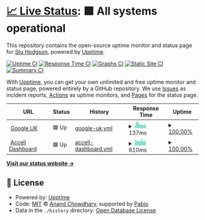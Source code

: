 # [📈 Live Status](https://status.contourseven.co.uk): <!--live status--> **🟩 All systems operational**

This repository contains the open-source uptime monitor and status page for [Stu Hodgson](https://status.contourseven.co.uk), powered by [Upptime](https://github.com/upptime/upptime).

[![Uptime CI](https://github.com/stuphodgson/upptime-accell/workflows/Uptime%20CI/badge.svg)](https://github.com/stuphodgson/upptime-accell/actions?query=workflow%3A%22Uptime+CI%22)
[![Response Time CI](https://github.com/stuphodgson/upptime-accell/workflows/Response%20Time%20CI/badge.svg)](https://github.com/stuphodgson/upptime-accell/actions?query=workflow%3A%22Response+Time+CI%22)
[![Graphs CI](https://github.com/stuphodgson/upptime-accell/workflows/Graphs%20CI/badge.svg)](https://github.com/stuphodgson/upptime-accell/actions?query=workflow%3A%22Graphs+CI%22)
[![Static Site CI](https://github.com/stuphodgson/upptime-accell/workflows/Static%20Site%20CI/badge.svg)](https://github.com/stuphodgson/upptime-accell/actions?query=workflow%3A%22Static+Site+CI%22)
[![Summary CI](https://github.com/stuphodgson/upptime-accell/workflows/Summary%20CI/badge.svg)](https://github.com/stuphodgson/upptime-accell/actions?query=workflow%3A%22Summary+CI%22)

With [Upptime](https://upptime.js.org), you can get your own unlimited and free uptime monitor and status page, powered entirely by a GitHub repository. We use [Issues](https://github.com/stuphodgson/upptime-accell/issues) as incident reports, [Actions](https://github.com/stuphodgson/upptime-accell/actions) as uptime monitors, and [Pages](https://status.contourseven.co.uk) for the status page.

<!--start: status pages-->
<!-- This summary is generated by Upptime (https://github.com/upptime/upptime) -->
<!-- Do not edit this manually, your changes will be overwritten -->
<!-- prettier-ignore -->
| URL | Status | History | Response Time | Uptime |
| --- | ------ | ------- | ------------- | ------ |
| <img alt="" src="https://icons.duckduckgo.com/ip3/www.google.co.uk.ico" height="13"> [Google UK](https://www.google.co.uk) | 🟩 Up | [google-uk.yml](https://github.com/stuphodgson/upptime-accell/commits/HEAD/history/google-uk.yml) | <details><summary><img alt="Response time graph" src="./graphs/google-uk/response-time-week.png" height="20"> 137ms</summary><br><a href="https://status.contourseven.co.uk/history/google-uk"><img alt="Response time 152" src="https://img.shields.io/endpoint?url=https%3A%2F%2Fraw.githubusercontent.com%2Fstuphodgson%2Fupptime-accell%2FHEAD%2Fapi%2Fgoogle-uk%2Fresponse-time.json"></a><br><a href="https://status.contourseven.co.uk/history/google-uk"><img alt="24-hour response time 306" src="https://img.shields.io/endpoint?url=https%3A%2F%2Fraw.githubusercontent.com%2Fstuphodgson%2Fupptime-accell%2FHEAD%2Fapi%2Fgoogle-uk%2Fresponse-time-day.json"></a><br><a href="https://status.contourseven.co.uk/history/google-uk"><img alt="7-day response time 137" src="https://img.shields.io/endpoint?url=https%3A%2F%2Fraw.githubusercontent.com%2Fstuphodgson%2Fupptime-accell%2FHEAD%2Fapi%2Fgoogle-uk%2Fresponse-time-week.json"></a><br><a href="https://status.contourseven.co.uk/history/google-uk"><img alt="30-day response time 173" src="https://img.shields.io/endpoint?url=https%3A%2F%2Fraw.githubusercontent.com%2Fstuphodgson%2Fupptime-accell%2FHEAD%2Fapi%2Fgoogle-uk%2Fresponse-time-month.json"></a><br><a href="https://status.contourseven.co.uk/history/google-uk"><img alt="1-year response time 152" src="https://img.shields.io/endpoint?url=https%3A%2F%2Fraw.githubusercontent.com%2Fstuphodgson%2Fupptime-accell%2FHEAD%2Fapi%2Fgoogle-uk%2Fresponse-time-year.json"></a></details> | <details><summary><a href="https://status.contourseven.co.uk/history/google-uk">100.00%</a></summary><a href="https://status.contourseven.co.uk/history/google-uk"><img alt="All-time uptime 100.00%" src="https://img.shields.io/endpoint?url=https%3A%2F%2Fraw.githubusercontent.com%2Fstuphodgson%2Fupptime-accell%2FHEAD%2Fapi%2Fgoogle-uk%2Fuptime.json"></a><br><a href="https://status.contourseven.co.uk/history/google-uk"><img alt="24-hour uptime 100.00%" src="https://img.shields.io/endpoint?url=https%3A%2F%2Fraw.githubusercontent.com%2Fstuphodgson%2Fupptime-accell%2FHEAD%2Fapi%2Fgoogle-uk%2Fuptime-day.json"></a><br><a href="https://status.contourseven.co.uk/history/google-uk"><img alt="7-day uptime 100.00%" src="https://img.shields.io/endpoint?url=https%3A%2F%2Fraw.githubusercontent.com%2Fstuphodgson%2Fupptime-accell%2FHEAD%2Fapi%2Fgoogle-uk%2Fuptime-week.json"></a><br><a href="https://status.contourseven.co.uk/history/google-uk"><img alt="30-day uptime 100.00%" src="https://img.shields.io/endpoint?url=https%3A%2F%2Fraw.githubusercontent.com%2Fstuphodgson%2Fupptime-accell%2FHEAD%2Fapi%2Fgoogle-uk%2Fuptime-month.json"></a><br><a href="https://status.contourseven.co.uk/history/google-uk"><img alt="1-year uptime 100.00%" src="https://img.shields.io/endpoint?url=https%3A%2F%2Fraw.githubusercontent.com%2Fstuphodgson%2Fupptime-accell%2FHEAD%2Fapi%2Fgoogle-uk%2Fuptime-year.json"></a></details>
| <img alt="" src="https://icons.duckduckgo.com/ip3/dashboard.accelldigital.co.uk.ico" height="13"> [Accell Dashboard](https://dashboard.accelldigital.co.uk/) | 🟩 Up | [accell-dashboard.yml](https://github.com/stuphodgson/upptime-accell/commits/HEAD/history/accell-dashboard.yml) | <details><summary><img alt="Response time graph" src="./graphs/accell-dashboard/response-time-week.png" height="20"> 610ms</summary><br><a href="https://status.contourseven.co.uk/history/accell-dashboard"><img alt="Response time 648" src="https://img.shields.io/endpoint?url=https%3A%2F%2Fraw.githubusercontent.com%2Fstuphodgson%2Fupptime-accell%2FHEAD%2Fapi%2Faccell-dashboard%2Fresponse-time.json"></a><br><a href="https://status.contourseven.co.uk/history/accell-dashboard"><img alt="24-hour response time 652" src="https://img.shields.io/endpoint?url=https%3A%2F%2Fraw.githubusercontent.com%2Fstuphodgson%2Fupptime-accell%2FHEAD%2Fapi%2Faccell-dashboard%2Fresponse-time-day.json"></a><br><a href="https://status.contourseven.co.uk/history/accell-dashboard"><img alt="7-day response time 610" src="https://img.shields.io/endpoint?url=https%3A%2F%2Fraw.githubusercontent.com%2Fstuphodgson%2Fupptime-accell%2FHEAD%2Fapi%2Faccell-dashboard%2Fresponse-time-week.json"></a><br><a href="https://status.contourseven.co.uk/history/accell-dashboard"><img alt="30-day response time 676" src="https://img.shields.io/endpoint?url=https%3A%2F%2Fraw.githubusercontent.com%2Fstuphodgson%2Fupptime-accell%2FHEAD%2Fapi%2Faccell-dashboard%2Fresponse-time-month.json"></a><br><a href="https://status.contourseven.co.uk/history/accell-dashboard"><img alt="1-year response time 648" src="https://img.shields.io/endpoint?url=https%3A%2F%2Fraw.githubusercontent.com%2Fstuphodgson%2Fupptime-accell%2FHEAD%2Fapi%2Faccell-dashboard%2Fresponse-time-year.json"></a></details> | <details><summary><a href="https://status.contourseven.co.uk/history/accell-dashboard">100.00%</a></summary><a href="https://status.contourseven.co.uk/history/accell-dashboard"><img alt="All-time uptime 99.98%" src="https://img.shields.io/endpoint?url=https%3A%2F%2Fraw.githubusercontent.com%2Fstuphodgson%2Fupptime-accell%2FHEAD%2Fapi%2Faccell-dashboard%2Fuptime.json"></a><br><a href="https://status.contourseven.co.uk/history/accell-dashboard"><img alt="24-hour uptime 100.00%" src="https://img.shields.io/endpoint?url=https%3A%2F%2Fraw.githubusercontent.com%2Fstuphodgson%2Fupptime-accell%2FHEAD%2Fapi%2Faccell-dashboard%2Fuptime-day.json"></a><br><a href="https://status.contourseven.co.uk/history/accell-dashboard"><img alt="7-day uptime 100.00%" src="https://img.shields.io/endpoint?url=https%3A%2F%2Fraw.githubusercontent.com%2Fstuphodgson%2Fupptime-accell%2FHEAD%2Fapi%2Faccell-dashboard%2Fuptime-week.json"></a><br><a href="https://status.contourseven.co.uk/history/accell-dashboard"><img alt="30-day uptime 100.00%" src="https://img.shields.io/endpoint?url=https%3A%2F%2Fraw.githubusercontent.com%2Fstuphodgson%2Fupptime-accell%2FHEAD%2Fapi%2Faccell-dashboard%2Fuptime-month.json"></a><br><a href="https://status.contourseven.co.uk/history/accell-dashboard"><img alt="1-year uptime 99.98%" src="https://img.shields.io/endpoint?url=https%3A%2F%2Fraw.githubusercontent.com%2Fstuphodgson%2Fupptime-accell%2FHEAD%2Fapi%2Faccell-dashboard%2Fuptime-year.json"></a></details>

<!--end: status pages-->

[**Visit our status website →**](https://status.contourseven.co.uk)

## 📄 License

- Powered by: [Upptime](https://github.com/upptime/upptime)
- Code: [MIT](./LICENSE) © [Anand Chowdhary](https://anandchowdhary.com), supported by [Pabio](https://pabio.com)
- Data in the `./history` directory: [Open Database License](https://opendatacommons.org/licenses/odbl/1-0/)
